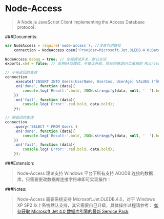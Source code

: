 Node-Access
===========
>A Node.js JavaScript Client implementing the Access Database protocol .

###Documents:
```js
var NodeAccess = require('node-access'), //注意引用路径
    connection = NodeAccess.open('Provider=Microsoft.Jet.OLEDB.4.0;Data Source=node-access.mdb;');
    
NodeAccess.debug = true; // 全局调试开关，默认关闭
exports.x64 = false; // 启用64位模式，不建议开启，除非你确定64位系统的 Microsoft JET 没有问题，32位系统设置无效，默认关闭

// 不带返回的查询
connection
    .execute('INSERT INTO Users(UserName, UserSex, UserAge) VALUES ("张三", "男", 33)')
    .on('done', function (data){
        console.log('Result:'.bold, JSON.stringify(data, null, '  ').bold);
    })
    .on('fail', function (data){
        console.log('Error:'.red.bold, data.bold);
    });

// 带返回的查询
connection
    .query('SELECT * FROM Users')
    .on('done', function (data){
        console.log('Result:'.bold, JSON.stringify(data, null, '  ').bold);
    })
    .on('fail', function (data){
        console.log('Error:'.red.bold, data.bold);
    });
```

###Extension:
>Node-Access 理论支持 Windows 平台下所有支持 ADODB 连接的数据库，只需要更改数据库连接字符串即可实现操作！

###Notes:
>Node-Access 需要系统支持 Microsoft.Jet.OLEDB.4.0，对于 Windows XP SP2 以上系统默认支持，其它需要自己升级，具体操作过程请参考：
[如何获取 Microsoft Jet 4.0 数据库引擎的最新 Service Pack](http://support.microsoft.com/default.aspx?scid=kb;zh-CN;239114)
